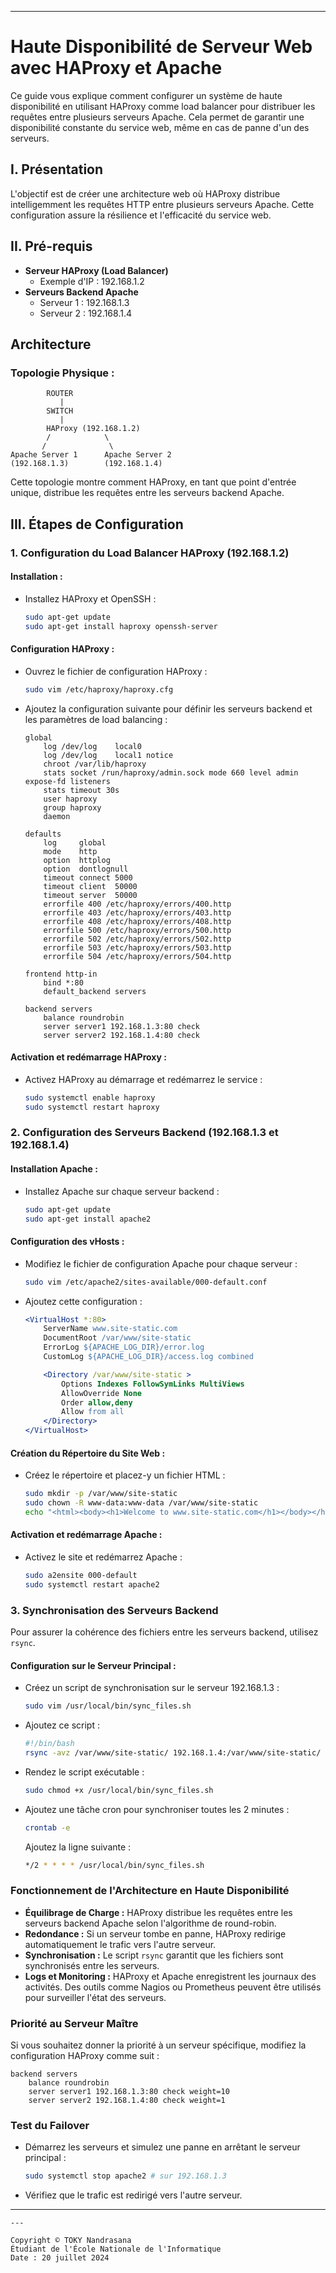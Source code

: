 
---

# **Haute Disponibilité de Serveur Web avec HAProxy et Apache**

Ce guide vous explique comment configurer un système de haute disponibilité en utilisant HAProxy comme load balancer pour distribuer les requêtes entre plusieurs serveurs Apache. Cela permet de garantir une disponibilité constante du service web, même en cas de panne d'un des serveurs.

## **I. Présentation**
L'objectif est de créer une architecture web où HAProxy distribue intelligemment les requêtes HTTP entre plusieurs serveurs Apache. Cette configuration assure la résilience et l'efficacité du service web.

## **II. Pré-requis**
- **Serveur HAProxy (Load Balancer)**
  - Exemple d'IP : 192.168.1.2
- **Serveurs Backend Apache**
  - Serveur 1 : 192.168.1.3
  - Serveur 2 : 192.168.1.4

## **Architecture**

### **Topologie Physique :**

```
        ROUTER 
           |
        SWITCH
           |
        HAProxy (192.168.1.2)
        /            \
       /              \
Apache Server 1      Apache Server 2
(192.168.1.3)        (192.168.1.4)
```

Cette topologie montre comment HAProxy, en tant que point d'entrée unique, distribue les requêtes entre les serveurs backend Apache.

## **III. Étapes de Configuration**

### 1. **Configuration du Load Balancer HAProxy (192.168.1.2)**

#### **Installation :**
- Installez HAProxy et OpenSSH :
  ```bash
  sudo apt-get update
  sudo apt-get install haproxy openssh-server
  ```

#### **Configuration HAProxy :**
- Ouvrez le fichier de configuration HAProxy :
  ```bash
  sudo vim /etc/haproxy/haproxy.cfg
  ```
- Ajoutez la configuration suivante pour définir les serveurs backend et les paramètres de load balancing :
  ```haproxy
  global
      log /dev/log    local0
      log /dev/log    local1 notice
      chroot /var/lib/haproxy
      stats socket /run/haproxy/admin.sock mode 660 level admin expose-fd listeners
      stats timeout 30s
      user haproxy
      group haproxy
      daemon

  defaults
      log     global
      mode    http
      option  httplog
      option  dontlognull
      timeout connect 5000
      timeout client  50000
      timeout server  50000
      errorfile 400 /etc/haproxy/errors/400.http
      errorfile 403 /etc/haproxy/errors/403.http
      errorfile 408 /etc/haproxy/errors/408.http
      errorfile 500 /etc/haproxy/errors/500.http
      errorfile 502 /etc/haproxy/errors/502.http
      errorfile 503 /etc/haproxy/errors/503.http
      errorfile 504 /etc/haproxy/errors/504.http

  frontend http-in
      bind *:80
      default_backend servers

  backend servers
      balance roundrobin
      server server1 192.168.1.3:80 check
      server server2 192.168.1.4:80 check
  ```

#### **Activation et redémarrage HAProxy :**
- Activez HAProxy au démarrage et redémarrez le service :
  ```bash
  sudo systemctl enable haproxy
  sudo systemctl restart haproxy
  ```

### 2. **Configuration des Serveurs Backend (192.168.1.3 et 192.168.1.4)**

#### **Installation Apache :**
- Installez Apache sur chaque serveur backend :
  ```bash
  sudo apt-get update
  sudo apt-get install apache2
  ```

#### **Configuration des vHosts :**
- Modifiez le fichier de configuration Apache pour chaque serveur :
  ```bash
  sudo vim /etc/apache2/sites-available/000-default.conf
  ```
- Ajoutez cette configuration :
  ```apache
  <VirtualHost *:80>
      ServerName www.site-static.com
      DocumentRoot /var/www/site-static
      ErrorLog ${APACHE_LOG_DIR}/error.log
      CustomLog ${APACHE_LOG_DIR}/access.log combined

      <Directory /var/www/site-static >
          Options Indexes FollowSymLinks MultiViews
          AllowOverride None
          Order allow,deny
          Allow from all
      </Directory>
  </VirtualHost>
  ```

#### **Création du Répertoire du Site Web :**
- Créez le répertoire et placez-y un fichier HTML :
  ```bash
  sudo mkdir -p /var/www/site-static
  sudo chown -R www-data:www-data /var/www/site-static
  echo "<html><body><h1>Welcome to www.site-static.com</h1></body></html>" | sudo tee /var/www/site-static/index.html
  ```

#### **Activation et redémarrage Apache :**
- Activez le site et redémarrez Apache :
  ```bash
  sudo a2ensite 000-default
  sudo systemctl restart apache2
  ```

### 3. **Synchronisation des Serveurs Backend**

Pour assurer la cohérence des fichiers entre les serveurs backend, utilisez `rsync`.

#### **Configuration sur le Serveur Principal :**
- Créez un script de synchronisation sur le serveur 192.168.1.3 :
  ```bash
  sudo vim /usr/local/bin/sync_files.sh
  ```
- Ajoutez ce script :
  ```bash
  #!/bin/bash
  rsync -avz /var/www/site-static/ 192.168.1.4:/var/www/site-static/
  ```
- Rendez le script exécutable :
  ```bash
  sudo chmod +x /usr/local/bin/sync_files.sh
  ```
- Ajoutez une tâche cron pour synchroniser toutes les 2 minutes :
  ```bash
  crontab -e
  ```
  Ajoutez la ligne suivante :
  ```bash
  */2 * * * * /usr/local/bin/sync_files.sh
  ```

### **Fonctionnement de l'Architecture en Haute Disponibilité**

- **Équilibrage de Charge :** HAProxy distribue les requêtes entre les serveurs backend Apache selon l'algorithme de round-robin.
- **Redondance :** Si un serveur tombe en panne, HAProxy redirige automatiquement le trafic vers l'autre serveur.
- **Synchronisation :** Le script `rsync` garantit que les fichiers sont synchronisés entre les serveurs.
- **Logs et Monitoring :** HAProxy et Apache enregistrent les journaux des activités. Des outils comme Nagios ou Prometheus peuvent être utilisés pour surveiller l'état des serveurs.

### **Priorité au Serveur Maître**

Si vous souhaitez donner la priorité à un serveur spécifique, modifiez la configuration HAProxy comme suit :

```haproxy
backend servers
    balance roundrobin
    server server1 192.168.1.3:80 check weight=10
    server server2 192.168.1.4:80 check weight=1
```

### **Test du Failover**

- Démarrez les serveurs et simulez une panne en arrêtant le serveur principal :
  ```bash
  sudo systemctl stop apache2 # sur 192.168.1.3
  ```
- Vérifiez que le trafic est redirigé vers l'autre serveur.

---

```plaintext
---

Copyright © TOKY Nandrasana
Étudiant de l'École Nationale de l'Informatique
Date : 20 juillet 2024
```